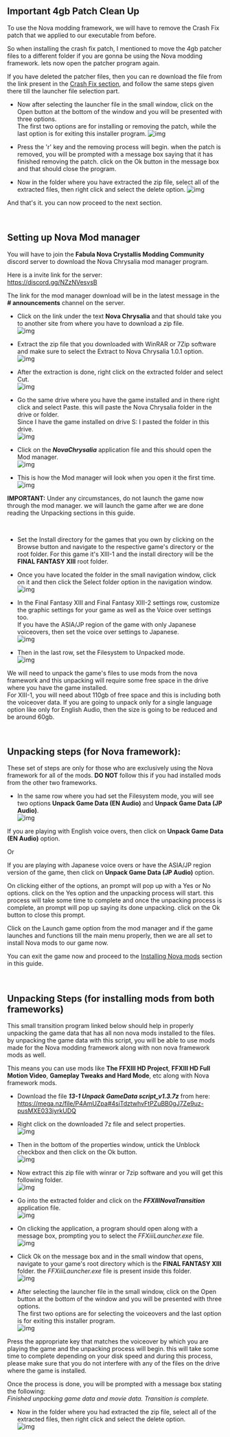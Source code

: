 ## Important 4gb Patch Clean Up

To use the Nova modding framework, we will have to remove the Crash Fix patch that we applied to our executable from before.

So when installing the crash fix patch, I mentioned to move the 4gb patcher files to a different folder if you are gonna be using the Nova modding framework. lets now open the patcher program again.

If you have deleted the patcher files, then you can re download the file from the link present in the [Crash Fix section](https://github.com/Surihix/Fixing-enhancing-Final-Fantasy-XIII/blob/main/docs/important_fixes.md#crash-fix), and follow the same steps given there till the launcher file selection part.

- Now after selecting the launcher file in the small window, click on the Open button at the bottom of the window and you will be presented with three options.
<br>The first two options are for installing or removing the patch, while the last option is for exiting this installer program.
![img](images/important_fixes/crash_fix/crash_fix_6.png)

- Press the 'r' key and the removing process will begin. when the patch is removed, you will be prompted with a message box saying that it has finished removing the patch. click on the Ok button in the message box and that should close the program.

- Now in the folder where you have extracted the zip file, select all of the extracted files, then right click and select the delete option.
![img](images/important_fixes/crash_fix/crash_fix_7.png)

And that's it. you can now proceed to the next section.

<br>

## Setting up Nova Mod manager

You will have to join the **Fabula Nova Crystallis Modding Community** discord server to download the Nova Chrysalia mod manager program.

Here is a invite link for the server:
<br>https://discord.gg/NZzNVesvsB

The link for the mod manager download will be in the latest message in the **# announcements** channel on the server. 

- Click on the link under the text **Nova Chrysalia** and that should take you to another site from where you have to download a zip file.
<br>![img](images/nova_modding_framework/setting_up_nova_mod_manager/nova-img1.png)

- Extract the zip file that you downloaded with WinRAR or 7Zip software and make sure to select the Extract to Nova Chrysalia 1.0.1 option.
<br>![img](images/nova_modding_framework/setting_up_nova_mod_manager/nova-img2.png)

- After the extraction is done, right click on the extracted folder and select Cut.
<br>![img](images/nova_modding_framework/setting_up_nova_mod_manager/nova-img3.png)

- Go the same drive where you have the game installed and in there right click and select Paste. this will paste the Nova Chrysalia folder in the drive or folder. 
<br>Since I have the game installed on drive S: I pasted the folder in this drive.
<br>![img](images/nova_modding_framework/setting_up_nova_mod_manager/nova-img4.png)

- Click on the ***NovaChrysalia*** application file and this should open the Mod manager.
<br>![img](images/nova_modding_framework/setting_up_nova_mod_manager/nova-img5.png)

- This is how the Mod manager will look when you open it the first time.
<br>![img](images/nova_modding_framework/setting_up_nova_mod_manager/nova-img6.png)

**IMPORTANT:** Under any circumstances, do not launch the game now through the mod manager. we will launch the game after we are done reading the Unpacking sections in this guide.

<br>

- Set the Install directory for the games that you own by clicking on the Browse button and navigate to the respective game's directory or the root folder. 
For this game it's XIII-1 and the install directory will be the **FINAL FANTASY XIII** root folder.

- Once you have located the folder in the small navigation window, click on it and then click the Select folder option in the navigation window.
<br>![img](images/nova_modding_framework/setting_up_nova_mod_manager/nova-img7.png)

- In the Final Fantasy XIII and Final Fantasy XIII-2 settings row, customize the graphic settings for your game as well as the Voice over settings too. 
<br>If you have the ASIA/JP region of the game with only Japanese voiceovers, then set the voice over settings to Japanese.
<br>![img](images/nova_modding_framework/setting_up_nova_mod_manager/nova-img8.png)

- Then in the last row, set the Filesystem to Unpacked mode.
<br>![img](images/nova_modding_framework/setting_up_nova_mod_manager/nova-img9.png)

We will need to unpack the game's files to use mods from the nova framework and this unpacking will require some free space in the drive where you have the game installed. 
<br>For XIII-1, you will need about 110gb of free space and this is including both the voiceover data. If you are going to unpack only for a single language option like only for English Audio, then the size is going to be reduced and be around 60gb.

<br>

## Unpacking steps (for Nova framework):

These set of steps are only for those who are exclusively using the Nova framework for all of the mods. **DO NOT** follow this if you had installed mods from the other two frameworks.
 
- In the same row where you had set the Filesystem mode, you will see two options **Unpack Game Data (EN Audio)** and **Unpack Game Data (JP Audio)**.
<br>![img](images/nova_modding_framework/unpacking_steps_(for_nova_framework)/nova-img10.png)

If you are playing with English voice overs, then click on **Unpack Game Data (EN Audio)** option. 

Or

If you are playing with Japanese voice overs or have the ASIA/JP region version of the game, then click on **Unpack Game Data (JP Audio)** option.

On clicking either of the options, an prompt will pop up with a Yes or No options. click on the Yes option and the unpacking process will start. this process will take some time to complete and once the unpacking process is complete, an prompt will pop up saying its done unpacking. click on the Ok button to close this prompt.

Click on the Launch game option from the mod manager and if the game launches and functions till the main menu properly, then we are all set to install Nova mods to our game now. 

You can exit the game now and proceed to the [Installing Nova mods](https://github.com/Surihix/Fixing-enhancing-Final-Fantasy-XIII/blob/main/docs/nova_mods.md) section in this guide.

<br>

## Unpacking Steps (for installing mods from both frameworks)

This small transition program linked below should help in properly unpacking the game data that has all non nova mods installed to the files. by unpacking the game data with this script, you will be able to use mods made for the Nova modding framework along with non nova framework mods as well.

This means you can use mods like **The FFXIII HD Project**, **FFXIII HD Full Motion Video**, **Gameplay Tweaks and Hard Mode**, etc along with Nova framework mods.

- Download the file ***13-1 Unpack GameData script_v1.3.7z*** from here:
<br>https://mega.nz/file/P4AmUZpa#4siTdztwhvFtPZuBB0gJ7Ze9uz-pusMXE033iyrkUDQ

- Right click on the downloaded 7z file and select properties.
<br>![img](images/nova_modding_framework/unpacking_steps_(mods_from_both_frameworks)/upk-game_1.png)

- Then in the bottom of the properties window, untick the Unblock checkbox and then click on the Ok button.
<br>![img](images/nova_modding_framework/unpacking_steps_(mods_from_both_frameworks)/upk-game_2.png)

- Now extract this zip file with winrar or 7zip software and you will get this following folder.
<br>![img](images/nova_modding_framework/unpacking_steps_(mods_from_both_frameworks)/upk-game_3.png)

- Go into the extracted folder and click on the ***FFXIIINovaTransition*** application file.
<br>![img](images/nova_modding_framework/unpacking_steps_(mods_from_both_frameworks)/upk-game_4.png)

- On clicking the application, a program should open along with a message box, prompting you to select the *FFXiiiLauncher.exe* file.
 <br>![img](images/nova_modding_framework/unpacking_steps_(mods_from_both_frameworks)/upk-game_5.png)

- Click Ok on the message box and in the small window that opens, navigate to your game's root directory which is the **FINAL FANTASY XIII** folder. the *FFXiiiLauncher.exe* file is present inside this folder.
<br>![img](images/nova_modding_framework/unpacking_steps_(mods_from_both_frameworks)/upk-game_6.png)

- After selecting the launcher file in the small window, click on the Open button at the bottom of the window and you will be presented with three options.
<br>The first two options are for selecting the voiceovers and the last option is for exiting this installer program.
<br>![img](images/nova_modding_framework/unpacking_steps_(mods_from_both_frameworks)/upk-game_7.png)

Press the appropriate key that matches the voiceover by which you are playing the game and the unpacking process will begin. this will take some time to complete depending on your disk speed and during this process, please make sure that you do not interfere with any of the files on the drive where the game is installed.

Once the process is done, you will be prompted with a message box stating the following:
<br>*Finished unpacking game data and movie data. Transition is complete.*

- Now in the folder where you had extracted the zip file, select all of the extracted files, then right click and select the delete option.
<br>![img](images/nova_modding_framework/unpacking_steps_(mods_from_both_frameworks)/upk-game_8.png)
